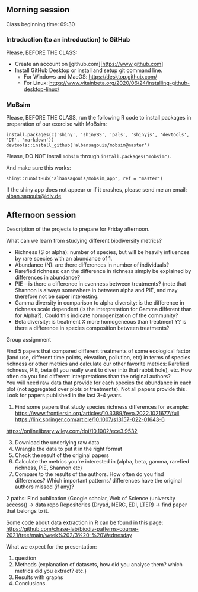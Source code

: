 ## Morning session

Class beginning time: 09:30  

### Introduction (to an introduction) to GitHub
Please, BEFORE THE CLASS:
 + Create an account on [github.com][https://www.github.com]
 + Install GitHub Desktop or install and setup git command line.  
   - For Windows and MacOS: https://desktop.github.com/  
   - For Linux: https://www.vitainbeta.org/2020/06/24/installing-github-desktop-linux/


### MoBsim
Please, BEFORE THE CLASS, run the following R code to install packages in preparation of our exercise with MoBsim:
```
install.packages(c('shiny', 'shinyBS', 'pals', 'shinyjs', 'devtools', 'DT', 'markdown'))
devtools::install_github('albansagouis/mobsim@master')
```
Please, DO NOT install `mobsim` through `install.packages("mobsim")`.

And make sure this works:
```
shiny::runGitHub("albansagouis/mobsim_app", ref = "master")
```
If the shiny app does not appear or if it crashes, please send me an email: alban.sagouis@idiv.de


## Afternoon session

Description of the projects to prepare for Friday afternoon.

What can we learn from studying different biodiversity metrics? 
-	Richness (S or alpha): number of species, but will be heavily influences by rare species with an abundance of 1.  
-	Abundance (N): are there differences in number of individuals?
-	Rarefied richness: can the difference in richness simply be explained by differences in abundance? 
-	PIE – is there a difference in evenness between treatments? (note that Shannon is always somewhere in between alpha and PIE, and may therefore not be super interesting. 
-	Gamma diversity in comparison to alpha diversity: is the difference in richness scale dependent (is the interpretation for Gamma different than for Alpha?). Could this indicate homogenization of the community? 
-	Beta diversity: is treatment X more homogeneous than treatment Y? is there a difference in species composition between treatments? 



Group assignment 

Find 5 papers that compared different treatments of some ecological factor (land use, different time points, elevation, pollution, etc) in terms of species richness or other metrics and calculate our other favorite metrics: Rarefied richness, PIE, beta (if you really want to diver into that rabbit hole), etc. How often do you find different interpretations than the original authors?  
You will need raw data that provide for each species the abundance in each plot (not aggregated over plots or treatments). Not all papers provide this. Look for papers published in the last 3-4 years. 

1)	Find some papers that study species richness differences 
for example: 
https://www.frontiersin.org/articles/10.3389/fevo.2022.1021677/full
https://link.springer.com/article/10.1007/s13157-022-01643-6

https://onlinelibrary.wiley.com/doi/10.1002/ece3.9532

3)	Download the underlying raw data 
4)	Wrangle the data to put it in the right format 
5)	Check the result of the original papers
6)	Calculate the metrics you're interested in (alpha, beta, gamma, rarefied richness, PIE, Shannon etc)
7)	Compare to the results of the authors. How often do you find differences? Which important patterns/ differences have the original authors missed (if any)?
 

2 paths: 
Find publication (Google scholar, Web of Science (university access)) -> data repo 
Repositories (Dryad, NERC, EDI, LTER) -> find paper that belongs to it. 

Some code about data extraction in R can be found in this page:  
https://github.com/chase-lab/biodiv-patterns-course-2021/tree/main/week%202/3%20-%20Wednesday



What we expect for the presentation: 

1) question
2) Methods (explanation of datasets, how did you analyse them? which metrics did you extract? etc.) 
3) Results with graphs 
4) Conclusions.






